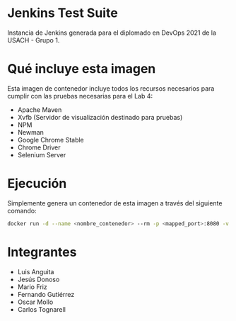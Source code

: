 # Jenkins Test Suite

Instancia de Jenkins generada para el diplomado en DevOps 2021 de la USACH - Grupo 1.

# Qué incluye esta imagen

Esta imagen de contenedor incluye todos los recursos necesarios para cumplir con las pruebas necesarias para el Lab 4:

- Apache Maven
- Xvfb (Servidor de visualización destinado para pruebas)
- NPM
- Newman
- Google Chrome Stable
- Chrome Driver
- Selenium Server

# Ejecución

Simplemente genera un contenedor de esta imagen a través del siguiente comando:

```bash
docker run -d --name <nombre_contenedor> --rm -p <mapped_port>:8080 -v jenkins_home:/var/jenkins_home fgutierrezdocker/jenkins-test-suite:1.0
```

# Integrantes
- Luis Anguita
- Jesús Donoso
- Mario Friz
- Fernando Gutiérrez
- Oscar Mollo
- Carlos Tognarell
